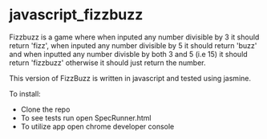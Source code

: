 # javascript_fizzbuzz

Fizzbuzz is a game where when inputed any number divisible by 3 it should return 'fizz', when inputed any number divisible by 5 it should return 'buzz' and when inputted any number divisble by both 3 and 5 (i.e 15) it should return 'fizzbuzz' otherwise it should just return the number.

This version of FizzBuzz is written in javascript and tested using jasmine.

To install:

  - Clone the repo
  - To see tests run open SpecRunner.html
  - To utilize app open chrome developer console

